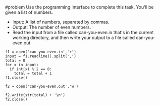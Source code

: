 #problem
Use the programming interface to complete this task. You'll be given a list of numbers.
* Input: A list of numbers, separated by commas.
* Output: The number of even numbers.
* Read the input from a file called can-you-even.in that's in the current working directory, and then write your output to a file called can-you-even.out.
````
f1 = open('can-you-even.in','r')
input = f1.readline().split(',')
total = 0
for x in input:
  if int(x) % 2 == 0:
    total = total + 1
f1.close()

f2 = open('can-you-even.out','w')

f2.write(str(total) + '\n')
f2.close()
````
